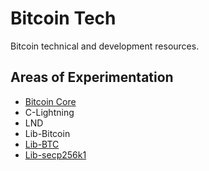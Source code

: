 # Bitcoin Tech

Bitcoin technical and development resources.

## Areas of Experimentation

 - [Bitcoin Core](bitcoin-core)
 - C-Lightning
 - LND
 - Lib-Bitcoin
 - [Lib-BTC](libbtc)
 - [Lib-secp256k1](secp256k1)
